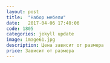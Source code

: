 ```yaml
---
layout: post
title:  "Набор мебели"
date:   2017-04-06 17:40:06
code: 1805
categories: jekyll update
image: image61.jpg
description: Цена зависит от размера
price: Зависит от размера
---
```

